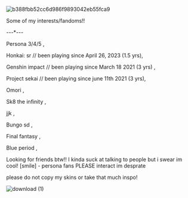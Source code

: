 ![b388fbb52cc6d986f9893042eb55fca9](https://github.com/user-attachments/assets/aeaa3396-2e4a-4325-8d2f-10db027f8191)

Some of my interests/fandoms!!

---*---

Persona 3/4/5 ,

Honkai: sr // been playing since April 26, 2023 (1.5 yrs),

Genshin impact // been playing since March 18 2021 (3 yrs) ,

Project sekai  // been playing since june 11th 2021 (3 yrs),

Omori ,

Sk8 the infinity ,

jjk ,

Bungo sd ,

Final fantasy ,

Blue period ,

Looking for friends btw!! I kinda suck at talking to people but i swear im cool! [smile] - persona fans PLEASE interact im desprate 

please do not copy my skins or take that much inspo!

![download (1)](https://github.com/user-attachments/assets/64f32cef-e576-4e82-b8ed-0a7983671d3b)

